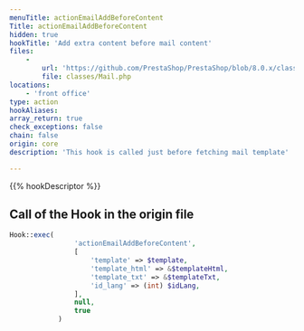 ```yaml
---
menuTitle: actionEmailAddBeforeContent
Title: actionEmailAddBeforeContent
hidden: true
hookTitle: 'Add extra content before mail content'
files:
    -
        url: 'https://github.com/PrestaShop/PrestaShop/blob/8.0.x/classes/Mail.php'
        file: classes/Mail.php
locations:
    - 'front office'
type: action
hookAliases: 
array_return: true
check_exceptions: false
chain: false
origin: core
description: 'This hook is called just before fetching mail template'

---
```


{{% hookDescriptor %}}

## Call of the Hook in the origin file

```php
Hook::exec(
                'actionEmailAddBeforeContent',
                [
                    'template' => $template,
                    'template_html' => &$templateHtml,
                    'template_txt' => &$templateTxt,
                    'id_lang' => (int) $idLang,
                ],
                null,
                true
            )
```

